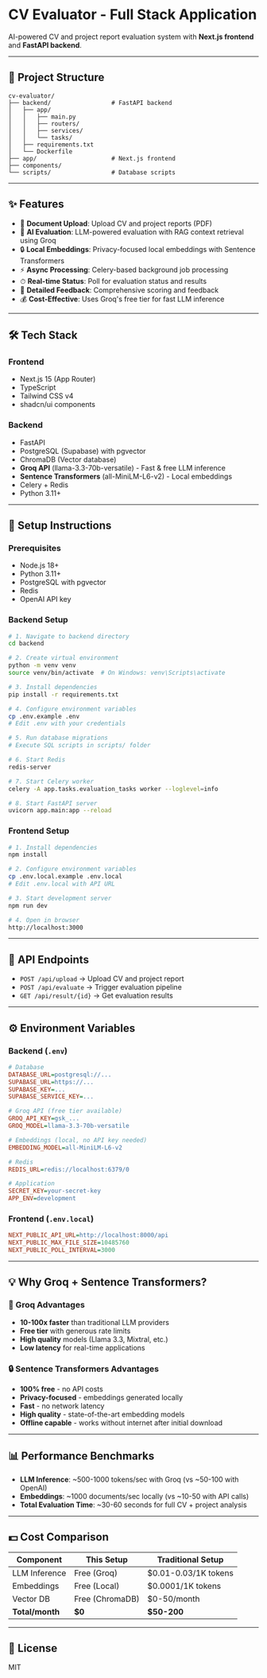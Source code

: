 # CV Evaluator - Full Stack Application

AI-powered CV and project report evaluation system with **Next.js frontend** and **FastAPI backend**.

---

## 📂 Project Structure

```
cv-evaluator/
├── backend/                 # FastAPI backend
│   ├── app/
│   │   ├── main.py
│   │   ├── routers/
│   │   ├── services/
│   │   └── tasks/
│   ├── requirements.txt
│   └── Dockerfile
├── app/                     # Next.js frontend
├── components/
└── scripts/                 # Database scripts
```

---

## ✨ Features

- 📄 **Document Upload**: Upload CV and project reports (PDF)
- 🤖 **AI Evaluation**: LLM-powered evaluation with RAG context retrieval using Groq
- 🔒 **Local Embeddings**: Privacy-focused local embeddings with Sentence Transformers
- ⚡ **Async Processing**: Celery-based background job processing
- ⏱ **Real-time Status**: Poll for evaluation status and results
- 📝 **Detailed Feedback**: Comprehensive scoring and feedback
- 💰 **Cost-Effective**: Uses Groq's free tier for fast LLM inference

---

## 🛠 Tech Stack

### Frontend
- Next.js 15 (App Router)
- TypeScript
- Tailwind CSS v4
- shadcn/ui components

### Backend
- FastAPI
- PostgreSQL (Supabase) with pgvector
- ChromaDB (Vector database)
- **Groq API** (llama-3.3-70b-versatile) - Fast & free LLM inference
- **Sentence Transformers** (all-MiniLM-L6-v2) - Local embeddings
- Celery + Redis
- Python 3.11+

---

## 🚀 Setup Instructions

### Prerequisites

- Node.js 18+
- Python 3.11+
- PostgreSQL with pgvector
- Redis
- OpenAI API key

### Backend Setup

```bash
# 1. Navigate to backend directory
cd backend

# 2. Create virtual environment
python -m venv venv
source venv/bin/activate  # On Windows: venv\Scripts\activate

# 3. Install dependencies
pip install -r requirements.txt

# 4. Configure environment variables
cp .env.example .env
# Edit .env with your credentials

# 5. Run database migrations
# Execute SQL scripts in scripts/ folder

# 6. Start Redis
redis-server

# 7. Start Celery worker
celery -A app.tasks.evaluation_tasks worker --loglevel=info

# 8. Start FastAPI server
uvicorn app.main:app --reload
```

### Frontend Setup

```bash
# 1. Install dependencies
npm install

# 2. Configure environment variables
cp .env.local.example .env.local
# Edit .env.local with API URL

# 3. Start development server
npm run dev

# 4. Open in browser
http://localhost:3000
```

---

## 📡 API Endpoints

- `POST /api/upload` → Upload CV and project report
- `POST /api/evaluate` → Trigger evaluation pipeline
- `GET /api/result/{id}` → Get evaluation results

---

## ⚙️ Environment Variables

### Backend (`.env`)
```ini
# Database
DATABASE_URL=postgresql://...
SUPABASE_URL=https://...
SUPABASE_KEY=...
SUPABASE_SERVICE_KEY=...

# Groq API (free tier available)
GROQ_API_KEY=gsk_...
GROQ_MODEL=llama-3.3-70b-versatile

# Embeddings (local, no API key needed)
EMBEDDING_MODEL=all-MiniLM-L6-v2

# Redis
REDIS_URL=redis://localhost:6379/0

# Application
SECRET_KEY=your-secret-key
APP_ENV=development
```

### Frontend (`.env.local`)
```ini
NEXT_PUBLIC_API_URL=http://localhost:8000/api
NEXT_PUBLIC_MAX_FILE_SIZE=10485760
NEXT_PUBLIC_POLL_INTERVAL=3000
```

---

## 💡 Why Groq + Sentence Transformers?

### 🚀 Groq Advantages
- **10-100x faster** than traditional LLM providers
- **Free tier** with generous rate limits
- **High quality** models (Llama 3.3, Mixtral, etc.)
- **Low latency** for real-time applications

### 🔒 Sentence Transformers Advantages
- **100% free** - no API costs
- **Privacy-focused** - embeddings generated locally
- **Fast** - no network latency
- **High quality** - state-of-the-art embedding models
- **Offline capable** - works without internet after initial download

---

## 📊 Performance Benchmarks

- **LLM Inference**: ~500-1000 tokens/sec with Groq (vs ~50-100 with OpenAI)
- **Embeddings**: ~1000 documents/sec locally (vs ~10-50 with API calls)
- **Total Evaluation Time**: ~30-60 seconds for full CV + project analysis

---

## 💵 Cost Comparison

| Component       | This Setup   | Traditional Setup      |
|-----------------|--------------|------------------------|
| LLM Inference   | Free (Groq)  | $0.01-0.03/1K tokens   |
| Embeddings      | Free (Local) | $0.0001/1K tokens      |
| Vector DB       | Free (ChromaDB) | $0-50/month         |
| **Total/month** | **$0**       | **$50-200**            |

---

## 📜 License

MIT
